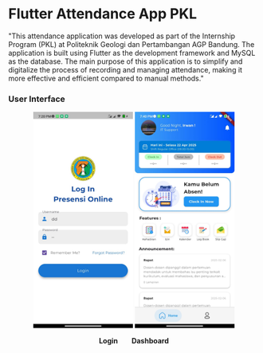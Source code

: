 # Flutter Attendance App PKL

"This attendance application was developed as part of the Internship Program (PKL) at Politeknik Geologi dan Pertambangan AGP Bandung. The application is built using Flutter as the development framework and MySQL as the database. The main purpose of this application is to simplify and digitalize the process of recording and managing attendance, making it more effective and efficient compared to manual methods."

### User Interface

<p align="center">
  <img src="assets/images/halaman_login.jpg" alt="Login" width="200">
  <img src="assets/images/halaman_utama.jpg" alt="Dashboard" width="200">
</p>

<p align="center">
  <b>Login</b> &nbsp;&nbsp;&nbsp;&nbsp;&nbsp; <b>Dashboard</b>
</p>
